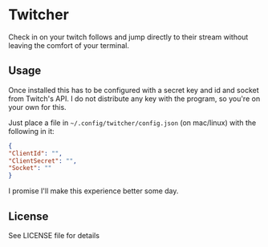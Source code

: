 # Twitcher

Check in on your twitch follows and jump directly to their stream without
leaving the comfort of your terminal.

## Usage
Once installed this has to be configured with a secret key and id and socket
from Twitch's API. I do not distribute any key with the program, so you're on
your own for this.

Just place a file in `~/.config/twitcher/config.json` (on mac/linux) with the
following in it:

```json
{
"ClientId": "",
"ClientSecret": "",
"Socket": ""
}
```

I promise I'll make this experience better some day.

## License
See LICENSE file for details
